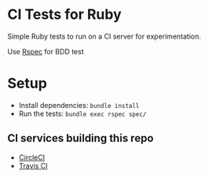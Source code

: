 CI Tests for Ruby
=================

Simple Ruby tests to run on a CI server for experimentation.

Use [Rspec](http://rspec.info/) for BDD test

# Setup

* Install dependencies: `bundle install`
* Run the tests: `bundle exec rspec spec/`

## CI services building this repo

- [CircleCI](https://circleci.com/gh/paulodiovani/ci-tests-ruby)
- [Travis CI](https://travis-ci.org/paulodiovani/ci-tests-ruby)

